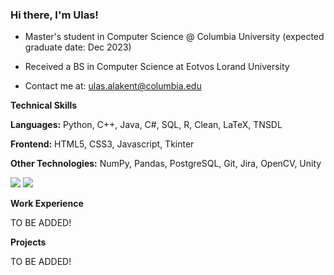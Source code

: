 ### Hi there, I'm Ulas!


- Master's student in Computer Science @ Columbia University (expected graduate date: Dec 2023)

- Received a BS in Computer Science at Eotvos Lorand University

- Contact me at: <ulas.alakent@columbia.edu>

**Technical Skills**

**Languages:** Python, C++, Java, C#, SQL, R, Clean, LaTeX, TNSDL

**Frontend:** HTML5, CSS3, Javascript, Tkinter

**Other Technologies:** NumPy, Pandas, PostgreSQL, Git, Jira, OpenCV, Unity

<img src="https://github-readme-streak-stats.herokuapp.com/?user=ulasonat" />

<img src="https://github-profile-trophy.vercel.app/?username=ulasonat" />

**Work Experience**

TO BE ADDED!

**Projects**

TO BE ADDED!
